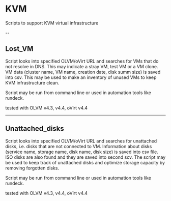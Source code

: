 # KVM
Scripts to support KVM virtual infrastructure

--

## Lost_VM

Script looks into specified OLVM/oVirt URL and searches for VMs that do not resolve in DNS. This may indicate a stray VM, test VM or a VM clone. VM data (cluster name, VM name, creation date, disk summ size) is saved into csv. This may be used to make an inventory of unused VMs to keep KVM infrastructure clean.

Script may be run from command line or used in automation tools like rundeck.

tested with OLVM v4.3, v4.4, oVirt v4.4

---------------------------------------

## Unattached_disks

Script looks into specified OLVM/oVirt URL and searches for unattached disks, i.e. disks that are not connected to VM. Information about disks (service name, storage name, disk name, disk size) is saved into csv file. ISO disks are also found and they are saved into second scv. The script may be used to keep track of unattached disks and optimize storage capacity by removing forgotten disks. 

Script may be run from command line or used in automation tools like rundeck.

tested with OLVM v4.3, v4.4, oVirt v4.4

